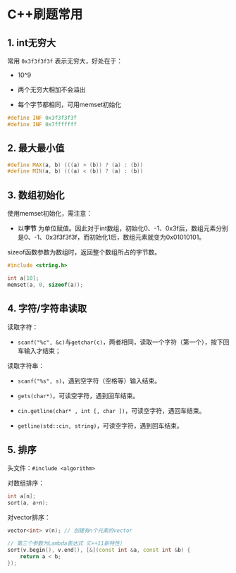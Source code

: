 # C++刷题常用

## 1. int无穷大

常用 `0x3f3f3f3f` 表示无穷大，好处在于：

- 10^9

- 两个无穷大相加不会溢出

- 每个字节都相同，可用memset初始化

```C++
#define INF 0x3f3f3f3f
#define INF 0x7fffffff

```

## 2. 最大最小值

```c++
#define MAX(a, b) (((a) > (b)) ? (a) : (b))
#define MIN(a, b) (((a) < (b)) ? (a) : (b))
```

## 3. 数组初始化

使用memset初始化，需注意：

- 以**字节** 为单位赋值。因此对于int数组，初始化0、-1、0x3f后，数组元素分别是0、-1、0x3f3f3f3f，而初始化1后，数组元素就变为0x01010101。

sizeof函数参数为数组时，返回整个数组所占的字节数。

```c++
#include <string.h>

int a[10];
memset(a, 0, sizeof(a));
```

## 4. 字符/字符串读取

读取字符：

- `scanf("%c", &c)`与`getchar(c)`，两者相同，读取一个字符（第一个），按下回车输入才结束；

读取字符串：

- `scanf("%s", s)`，遇到空字符（空格等）输入结束。

- `gets(char*)`，可读空字符，遇到回车结束。

- `cin.getline(char* , int [, char ])`，可读空字符，遇回车结束。

- `getline(std::cin, string)`，可读空字符，遇到回车结束。

## 5. 排序

头文件：`#include <algorithm>`

对数组排序：

```c++
int a[n];
sort(a, a+n);
```

对vector排序：

```c++
vector<int> v(n); // 创建有n个元素的vector

// 第三个参数为Lambda表达式（C++11新特性）
sort(v.begin(), v.end(), [&](const int &a, const int &b) {
    return a < b;
});
```
